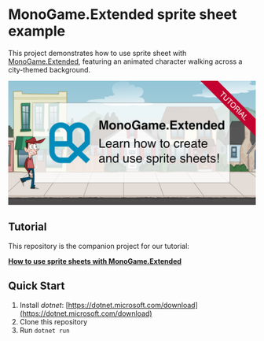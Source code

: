 # MonoGame.Extended sprite sheet example

This project demonstrates how to use sprite sheet with [MonoGame.Extended](https://https://www.monogameextended.net), featuring an animated character walking across a city-themed background.

<a href="https://www.codeandweb.com/texturepacker/tutorials/how-to-use-sprite-sheets-with-monogame-extended">

<img src="./docs/monogame-extended-sprite-sheet-example.png"/>
</a>

## Tutorial

This repository is the companion project for our tutorial:

**[How to use sprite sheets with MonoGame.Extended](https://www.codeandweb.com/texturepacker/tutorials/how-to-use-sprite-sheets-with-monogame-extended)**


## Quick Start

1. Install *dotnet*: [https://dotnet.microsoft.com/download](https://dotnet.microsoft.com/download)
2. Clone this repository  
3. Run `dotnet run`

